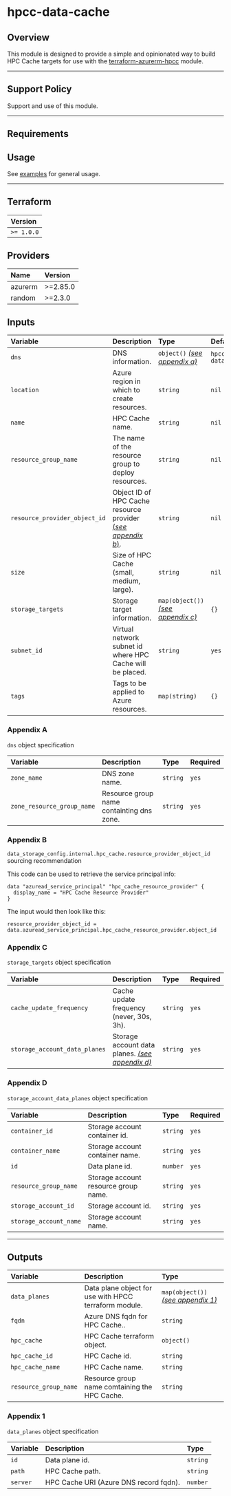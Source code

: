# hpcc-data-cache

## Overview

This module is designed to provide a simple and opinionated way to build HPC Cache targets for use with the [terraform-azurerm-hpcc](https://github.com/LexisNexis-RBA/terraform-azurerm-hpcc) module.

---

## Support Policy

Support and use of this module.

---

## Requirements

## Usage

See [examples](/examples) for general usage. 

---

## Terraform

| **Version** |
| :---------- |
| `>= 1.0.0`  |

## Providers

| **Name**   | **Version** |
| :--------- | :---------- |
| azurerm    | >=2.85.0    |
| random     | >=2.3.0     |

## Inputs

| **Variable**                  | **Description**                                                             | **Type**                                          | **Default** | **Required** |
| :---------------------------- | :-------------------------------------------------------------------------- | :------------------------------------------------ | :--------   | :----------- |
| `dns`                         | DNS information.                                                            | `object()` [_(see appendix a)_](#Appendix-A)      | `hpcc-data` | `yes`        |
| `location`                    | Azure region in which to create resources.                                  | `string`                                          | `nil`       | `yes`        |
| `name`                        | HPC Cache name.                                                             | `string`                                          | `nil`       | `yes`         |
| `resource_group_name`         | The name of the resource group to deploy resources.                         | `string`                                          | `nil`       | `yes`        |
| `resource_provider_object_id` | Object ID of HPC Cache resource provider [(_see appendix b_)](#Appendix-C). | `string`                                          | `nil`       | `yes`        |
| `size`                        | Size of HPC Cache (small, medium, large).                                   | `string`                                          | `nil`       | `yes`        |
| `storage_targets`             | Storage target information.                                                 | `map(object())` [_(see appendix c)_](#Appendix-C) | `{}`        | `yes`        |
| `subnet_id`                   | Virtual network subnet id where HPC Cache will be placed.                   | `string`                                          | `yes`       | `yes`        |
| `tags`                        | Tags to be applied to Azure resources.                                      | `map(string)`                                     | `{}`        | `no`         |

### Appendix A

`dns` object specification

| **Variable**               | **Description**                           | **Type** | **Required** |
| :------------------------- | :---------------------------------------- | :------- | :----------- |
| `zone_name`                | DNS zone name.                            | `string` | `yes`        |
| `zone_resource_group_name` | Resource group name containting dns zone. | `string` | `yes`        |

### Appendix B

`data_storage_config.internal.hpc_cache.resource_provider_object_id` sourcing recommendation

This code can be used to retrieve the service principal info:

```
data "azuread_service_principal" "hpc_cache_resource_provider" {
  display_name = "HPC Cache Resource Provider"
}
```

The input would then look like this:

```
resource_provider_object_id = data.azuread_service_principal.hpc_cache_resource_provider.object_id
```

### Appendix C

`storage_targets` object specification

| **Variable**                  | **Description**                                                | **Type** | **Required** |
| :---------------------------- | :------------------------------------------------------------- | :--------| :----------- |
| `cache_update_frequency`      | Cache update frequency (never, 30s, 3h).                       | `string` | `yes`        |
| `storage_account_data_planes` | Storage account data planes. [_(see appendix d)_](#Appendix-D) | `string` | `yes`        |

### Appendix D

`storage_account_data_planes` object specification

| **Variable**           | **Description**                      | **Type** | **Required** |
| :----------------------| :----------------------------------- | :--------| :----------- |
| `container_id`         | Storage account container id.        | `string` | `yes`        |
| `container_name`       | Storage account container name.      | `string` | `yes`        |
| `id`                   | Data plane id.                       | `number` | `yes`        |
| `resource_group_name`  | Storage account resource group name. | `string` | `yes`        |
| `storage_account_id`   | Storage account id.                  | `string` | `yes`        |
| `storage_account_name` | Storage account name.                | `string` | `yes`        |

---

## Outputs

| **Variable**          | **Description**                                       | **Type**                                          |
| :-------------------- | :-----------------------------------------------------| :------------------------------------------------ |
| `data_planes`         | Data plane object for use with HPCC terraform module. | `map(object())` [_(see appendix 1)_](#Appendix-1) |
| `fqdn`                | Azure DNS fqdn for HPC Cache..                        | `string`                                          |
| `hpc_cache`           | HPC Cache terraform object.                           | `object()`                                        |
| `hpc_cache_id`        | HPC Cache id.                                         | `string`                                          |
| `hpc_cache_name`      | HPC Cache name.                                       | `string`                                          |
| `resource_group_name` | Resource group name comtaining the HPC Cache.         | `string`                                          |

### Appendix 1

`data_planes` object specification

| **Variable** | **Description**                        | **Type** |
| :----------- | :------------------------------------- | :--------|
| `id`         | Data plane id.                         | `string` |
| `path`       | HPC Cache path.                        | `string` |
| `server`     | HPC Cache URI (Azure DNS record fqdn). | `number` |
